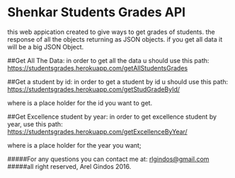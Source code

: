 # Shenkar Students Grades API
this web appication created to give ways to get grades of students.
the response of all the objects returning as JSON objects.
if you get all data it will be a big JSON Object.

##Get All The Data:
in order to get all the data u should use this path:
https://studentsgrades.herokuapp.com/getAllStudentsGrades

##Get a student by id:
in order to get a student by id u should use this path:
https://studentsgrades.herokuapp.com/getStudGradeById/<id>

where <id> is a place holder for the id you want to get.

##Get Excellence student by year:
in order to get excellence student by year, use this path:
https://studentsgrades.herokuapp.com/getExcellenceByYear/<year>

where <year> is a place holder for the year you want;

#####For any questions you can contact me at: rlgindos@gmail.com
#####all right reserved, Arel Gindos 2016.